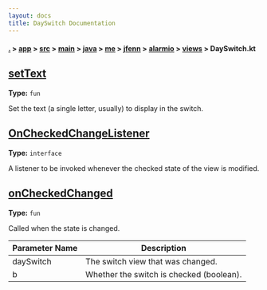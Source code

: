 ```yaml
---
layout: docs
title: DaySwitch Documentation
---
```

#### [.](./../../../../../../../../index) > [app](./../../../../../../../index) > [src](./../../../../../../index) > [main](./../../../../../index) > [java](./../../../../index) > [me](./../../../index) > [jfenn](./../../index) > [alarmio](./../index) > [views](./index) > **DaySwitch.kt**

## [setText](https://github.com/fennifith/Alarmio/blob/master/app/src/main/java/me/jfenn/alarmio/views/DaySwitch.kt#L78)

**Type:** `fun`

Set the text (a single letter, usually) to display 
in the switch. 












## [OnCheckedChangeListener](https://github.com/fennifith/Alarmio/blob/master/app/src/main/java/me/jfenn/alarmio/views/DaySwitch.kt#L161)

**Type:** `interface`

A listener to be invoked whenever the checked state 
of the view is modified. 












## [onCheckedChanged](https://github.com/fennifith/Alarmio/blob/master/app/src/main/java/me/jfenn/alarmio/views/DaySwitch.kt#L167)

**Type:** `fun`

Called when the state is changed. 





|Parameter Name|Description|
|-----|-----|
|daySwitch|The switch view that was changed.|
|b|Whether the switch is checked (boolean).  |








